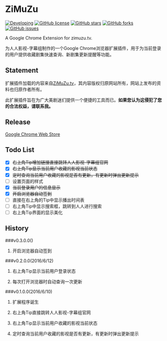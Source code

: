 # ZiMuZu
[![Developing](https://img.shields.io/badge/ZiMuZu.tv-developing-yellow.svg)](https://github.com/772807886/ZiMuZu)
[![GitHub license](https://img.shields.io/badge/license-MIT-blue.svg)](https://raw.githubusercontent.com/772807886/ZiMuZu/master/LICENSE)
[![GitHub stars](https://img.shields.io/github/stars/772807886/ZiMuZu.svg)](https://github.com/772807886/ZiMuZu/stargazers)
[![GitHub forks](https://img.shields.io/github/forks/772807886/ZiMuZu.svg)](https://github.com/772807886/ZiMuZu/network)
[![GitHub issues](https://img.shields.io/github/issues/772807886/ZiMuZu.svg)](https://github.com/772807886/ZiMuZu/issues)

A Google Chrome Extension for zimuzu.tv.

为人人影视-字幕组制作的一个Google Chrome浏览器扩展插件，用于为当前登录的用户提供收藏剧集快速查询、新剧集更新提醒等功能。

## Statement
扩展插件加载的内容来自[ZiMuZu.tv](http://www.zimuzu.tv/)，其内容版权归原网站所有，网站上发布的资料也归原作者所有。

此扩展插件旨在为广大美剧迷们提供一个便捷的工具而已。**如果您认为这侵犯了您的合法权益，请联系我。**

## Release
[Google Chrome Web Store](https://chrome.google.com/webstore/detail/nadhjjijbdhgjhhnkggeliaajkhjnjil)

## Todo List
* [x] ~~右上角Tip增加链接直接跳转人人影视-字幕组官网~~
* [x] ~~右上角Tip显示当前用户收藏的影视当前状态~~
* [x] ~~定时查询当前用户收藏的影视是否有更新，有更新时弹出更新提示~~
* [ ] 设置页面的样式
* [x] ~~当前登录用户的信息显示~~
* [x] ~~开启浏览器自动签到~~
* [ ] 直接在右上角的Tip中显示播出时间表
* [ ] 右上角Tip中显示搜索框，跳转到人人进行搜索
* [ ] 右上角Tip界面的显示美化

## History
###v0.3.0.0()
1. 开启浏览器自动签到

###v0.2.0.0(2016/6/12)
1. 右上角Tip显示当前用户登录状态

2. 每次打开浏览器时自动查询一次更新

###v0.1.0.0(2016/6/10)
1. 扩展程序诞生

2. 右上角Tip直接跳转人人影视-字幕组官网

3. 右上角Tip显示当前用户收藏的影视当前状态

4. 定时查询当前用户收藏的影视是否有更新，有更新时弹出更新提示
